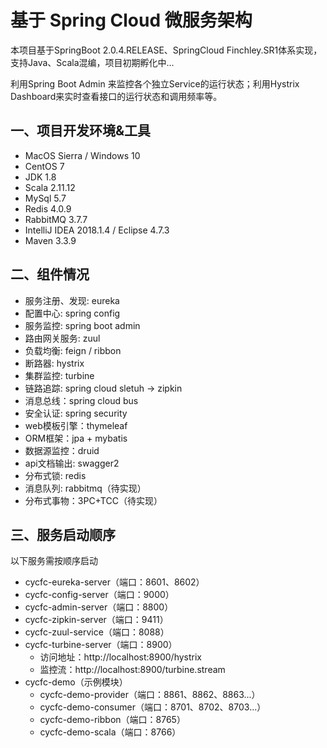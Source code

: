 # 基于 Spring Cloud 微服务架构

本项目基于SpringBoot 2.0.4.RELEASE、SpringCloud Finchley.SR1体系实现，支持Java、Scala混编，项目初期孵化中...

利用Spring Boot Admin 来监控各个独立Service的运行状态；利用Hystrix Dashboard来实时查看接口的运行状态和调用频率等。

## 一、项目开发环境&工具
- MacOS Sierra / Windows 10
- CentOS 7
- JDK 1.8
- Scala 2.11.12
- MySql 5.7
- Redis 4.0.9
- RabbitMQ 3.7.7
- IntelliJ IDEA 2018.1.4 / Eclipse 4.7.3
- Maven 3.3.9

## 二、组件情况
- 服务注册、发现: eureka
- 配置中心: spring config
- 服务监控: spring boot admin
- 路由网关服务: zuul
- 负载均衡: feign / ribbon
- 断路器: hystrix
- 集群监控: turbine
- 链路追踪: spring cloud sletuh -> zipkin
- 消息总线：spring cloud bus
- 安全认证: spring security
- web模板引擎：thymeleaf
- ORM框架：jpa + mybatis
- 数据源监控：druid
- api文档输出: swagger2
- 分布式锁: redis
- 消息队列: rabbitmq（待实现）
- 分布式事物：3PC+TCC（待实现）

## 三、服务启动顺序
以下服务需按顺序启动
- cycfc-eureka-server（端口：8601、8602）
- cycfc-config-server（端口：9000）
- cycfc-admin-server（端口：8800）
- cycfc-zipkin-server（端口：9411）
- cycfc-zuul-service（端口：8088）
- cycfc-turbine-server（端口：8900）
    - 访问地址：http://localhost:8900/hystrix
    - 监控流：http://localhost:8900/turbine.stream
- cycfc-demo（示例模块）
    - cycfc-demo-provider（端口：8861、8862、8863...）
    - cycfc-demo-consumer（端口：8701、8702、8703...）
    - cycfc-demo-ribbon（端口：8765）
    - cycfc-demo-scala（端口：8766）
